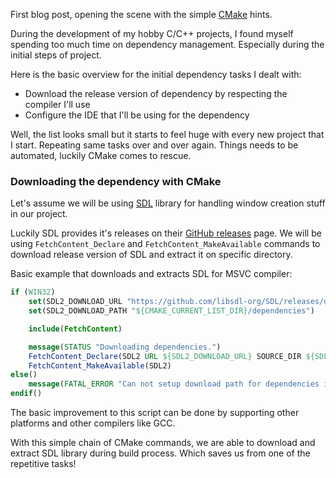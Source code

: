 First blog post, opening the scene with the simple [CMake](https://cmake.org/) hints.

During the development of my hobby C/C++ projects, I found myself spending too much time on dependency management. Especially during the initial steps of project.

Here is the basic overview for the initial dependency tasks I dealt with:
* Download the release version of dependency by respecting the compiler I'll use
* Configure the IDE that I'll be using for the dependency

Well, the list looks small but it starts to feel huge with every new project that I start. Repeating same tasks over and over again. Things needs to be automated, luckily CMake comes to rescue.

### Downloading the dependency with CMake
Let's assume we will be using [SDL](https://www.libsdl.org/) library for handling window creation stuff in our project.

Luckily SDL provides it's releases on their [GitHub releases](https://github.com/libsdl-org/SDL/releases) page. We will be using ``FetchContent_Declare`` and ``FetchContent_MakeAvailable`` commands to download release version of SDL and extract it on specific directory.

Basic example that downloads and extracts SDL for MSVC compiler:
```cmake
if (WIN32)
    set(SDL2_DOWNLOAD_URL "https://github.com/libsdl-org/SDL/releases/download/release-2.28.1/SDL2-devel-2.28.1-VC.zip")
    set(SDL2_DOWNLOAD_PATH "${CMAKE_CURRENT_LIST_DIR}/dependencies")

    include(FetchContent)

    message(STATUS "Downloading dependencies.")
    FetchContent_Declare(SDL2 URL ${SDL2_DOWNLOAD_URL} SOURCE_DIR ${SDL2_DOWNLOAD_PATH}/SDL2)
    FetchContent_MakeAvailable(SDL2)
else()
    message(FATAL_ERROR "Can not setup download path for dependencies in current platform.")
endif()
```

The basic improvement to this script can be done by supporting other platforms and other compilers like GCC.

With this simple chain of CMake commands, we are able to download and extract SDL library during build process. Which saves us from one of the repetitive tasks!